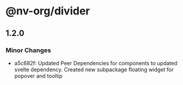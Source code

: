 # @nv-org/divider

## 1.2.0

### Minor Changes

- a5c682f: Updated Peer Dependencies for components to updated svelte dependency. Created new subpackage floating widget for popover and tooltip
